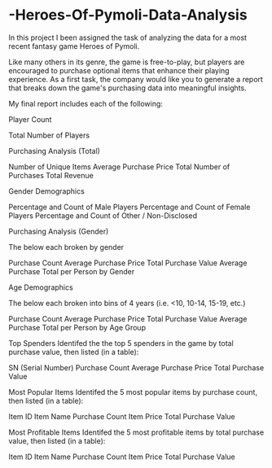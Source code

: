 # -Heroes-Of-Pymoli-Data-Analysis

In this project I been assigned the task of analyzing the data for a most recent fantasy game Heroes of Pymoli.

Like many others in its genre, the game is free-to-play, but players are encouraged to purchase optional items that enhance their playing experience. As a first task, the company would like you to generate a report that breaks down the game's purchasing data into meaningful insights.

My final report includes each of the following:

Player Count

Total Number of Players

Purchasing Analysis (Total)

Number of Unique Items
Average Purchase Price
Total Number of Purchases
Total Revenue

Gender Demographics

Percentage and Count of Male Players
Percentage and Count of Female Players
Percentage and Count of Other / Non-Disclosed

Purchasing Analysis (Gender)

The below each broken by gender

Purchase Count
Average Purchase Price
Total Purchase Value
Average Purchase Total per Person by Gender

Age Demographics

The below each broken into bins of 4 years (i.e. <10, 10-14, 15-19, etc.)

Purchase Count
Average Purchase Price
Total Purchase Value
Average Purchase Total per Person by Age Group

Top Spenders
Identifed the the top 5 spenders in the game by total purchase value, then listed (in a table):

SN (Serial Number)
Purchase Count
Average Purchase Price
Total Purchase Value


Most Popular Items
Identifed the 5 most popular items by purchase count, then listed (in a table):


Item ID
Item Name
Purchase Count
Item Price
Total Purchase Value

Most Profitable Items
Identifed the 5 most profitable items by total purchase value, then listed (in a table):


Item ID
Item Name
Purchase Count
Item Price
Total Purchase Value
